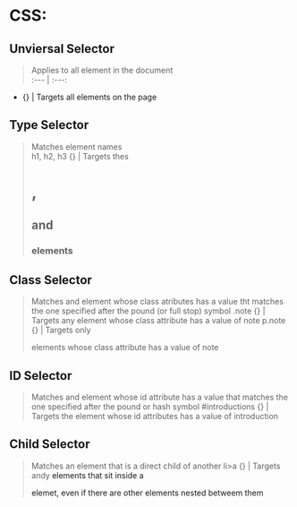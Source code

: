# CSS:

## Unviersal Selector	
> Applies to all element in the document	
 :--- | :---:
 * {} | Targets all elements on the page

## Type Selector
> Matches element names											
 h1, h2, h3 {} | Targets thes <h1>, <h2> and <h3> elements

## Class Selector			
> Matches and element whose class atributes has a value tht matches the one specified after the pound (or full stop) symbol 
 .note {} | Targets any element whose class attribute has a value of note
 p.note {} | Targets only <p> elements whose class attribute has a value of note

## ID Selector
> Matches and element whose id attribute has a value that matches the one specified after the pound or hash symbol
#introductions {} | Targets the element whose id attributes has a value of introduction

## Child Selector
> Matches an element that is a direct child of another
li>a {}		| Targets andy <a> elements that sit inside a <p> elemet, even if there are other elements nested betweem them



